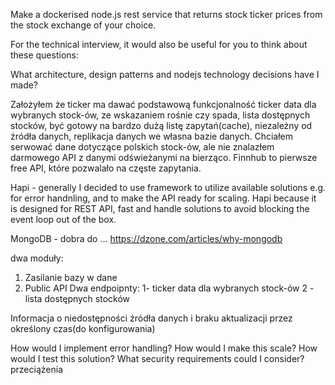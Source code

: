 Make a dockerised node.js rest service that returns stock ticker prices from the stock exchange of your choice.

For the technical interview, it would also be useful for you to think about these questions:

What architecture, design patterns and nodejs technology decisions have I made?

Założyłem że ticker ma dawać podstawową funkcjonalność ticker data dla wybranych stock-ów, ze wskazaniem rośnie czy spada, lista dostępnych stocków, być gotowy na bardzo dużą listę zapytań(cache), niezależny od źródła danych, replikacja danych we własna bazie danych. Chciałem serwować dane dotyczące polskich stock-ów, ale nie znalazłem darmowego API z danymi odświeżanymi na bierząco. Finnhub to pierwsze free API, które pozwalało na częste zapytania. 

Hapi - generally I decided to use framework to utilize available solutions e.g. for error handnling, and to make the API ready for scaling. Hapi because it is designed for REST API, fast and handle solutions to avoid blocking the event loop out of the box.

MongoDB - dobra do ... https://dzone.com/articles/why-mongodb

dwa moduły:
1. Zasilanie bazy w dane
2. Public API
Dwa endpoipnty:
1- ticker data dla wybranych stock-ów
2 - lista dostępnych stocków

Informacja o niedostępności źródła danych i braku aktualizacji przez określony czas(do konfigurowania)

How would I implement error handling?
How would I make this scale?
How would I test this solution?
What security requirements could I consider?
przeciążenia